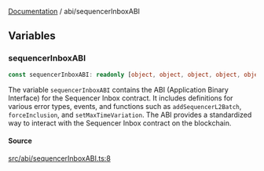 [Documentation](../README.md) / abi/sequencerInboxABI

## Variables

### sequencerInboxABI

```ts
const sequencerInboxABI: readonly [object, object, object, object, object, object, object, object, object, object, object, object, object, object, object, object, object, object, object, object, object, object, object, object, object, object, object, object, object, object, object, object, object, object, object, object, object, object, object, object, object, object, object, object, object];
```

The variable `sequencerInboxABI` contains the ABI (Application Binary
Interface) for the Sequencer Inbox contract. It includes definitions for
various error types, events, and functions such as `addSequencerL2Batch`,
`forceInclusion`, and `setMaxTimeVariation`. The ABI provides a standardized
way to interact with the Sequencer Inbox contract on the blockchain.

#### Source

[src/abi/sequencerInboxABI.ts:8](https://github.com/anegg0/arbitrum-orbit-sdk/blob/763a3f41e7ea001cbb6fe81ac11cc794b4a0f94d/src/abi/sequencerInboxABI.ts#L8)
